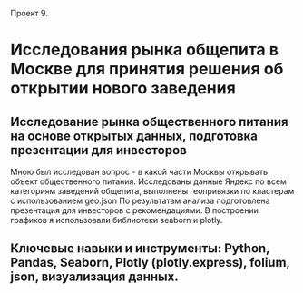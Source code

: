 Проект 9.
# Исследования рынка общепита в Москве для принятия решения об открытии нового заведения

## Исследование рынка общественного питания на основе открытых данных, подготовка презентации для инвесторов

Мною был исследован вопрос - в какой части Москвы открывать объект общественного питания. 
Исследованы данные Яндекс по всем категориям заведений общепита, выполнены геопривязки по кластерам с использованием geo.json
По результатам анализа подготовлена презентация для инвесторов с рекомендациями. В построении графиков я использовали
библиотеки seaborn и plotly. 

## Ключевые навыки и инструменты: Python, Pandas, Seaborn, Plotly (plotly.express), folium, json, визуализация данных.